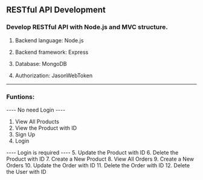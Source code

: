 ## RESTful API Development
### Develop RESTful API with Node.js and MVC structure.

1. Backend language: Node.js

2. Backend framework: Express

3. Database: MongoDB

4. Authorization: JasonWebToken

---------------

### Funtions:
---- No need Login ----
1. View All Products
2. View the Product with ID
3. Sign Up
4. Login

---- Login is required ----
5. Update the Product with ID
6. Delete the Product with ID
7. Create a New Product
8. View All Orders
9. Create a New Orders
10. Update the Order with ID
11. Delete the Order with ID
12. Delete the User with ID

